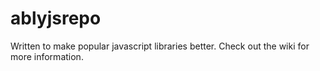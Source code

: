 # ablyjsrepo
Written to make popular javascript libraries better. Check out the wiki for more information.
